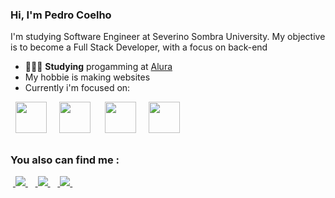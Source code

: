 ### Hi, I'm Pedro Coelho
I'm studying Software Engineer at Severino Sombra University. My objective is to become a Full Stack Developer, with a focus on back-end

- 👨🏻‍💻 **Studying** progamming at [Alura](https://www.alura.com.br/)
- My hobbie is making websites
- Currently i'm focused on:
<div style="display: inline">
  &nbsp;&nbsp;<img width='50' height='50' src="https://cdn.jsdelivr.net/gh/devicons/devicon/icons/python/python-original.svg" />&nbsp;&nbsp;
  &nbsp;&nbsp;<img width='50' height='50' src="https://cdn.jsdelivr.net/gh/devicons/devicon/icons/html5/html5-original-wordmark.svg" />&nbsp;&nbsp;&nbsp;
  &nbsp;&nbsp;<img width='50' height='50' src="https://cdn.jsdelivr.net/gh/devicons/devicon/icons/css3/css3-original-wordmark.svg" />&nbsp;&nbsp;
  &nbsp;&nbsp;<img width='50' height='50' src="https://cdn.jsdelivr.net/gh/devicons/devicon/icons/javascript/javascript-original.svg" />&nbsp;&nbsp;
</div> 
           
##

### You also can find me :
&nbsp;<a href="https://www.linkedin.com/in/pedro-coelho-25556726b/">
  <img src="https://img.shields.io/badge/linkedin-%230077B5.svg?style=for-the-badge&logo=linkedin&logoColor=white">
</a>&nbsp;
&nbsp;<a href="coelhopedro152@gmail.com">
  <img src="https://img.shields.io/badge/Gmail-D14836?style=for-the-badge&logo=gmail&logoColor=white">
</a>&nbsp;
&nbsp;<a href="755923547259666602">
  <img src="https://img.shields.io/badge/Discord-7289DA?style=for-the-badge&logo=discord&logoColor=white">
</a>&nbsp;


